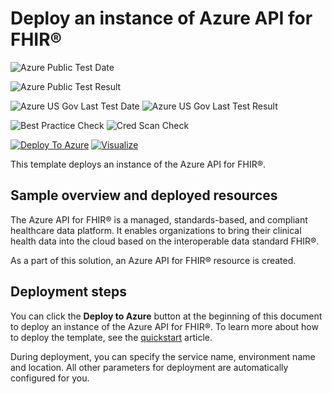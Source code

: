 # Deploy an instance of Azure API for FHIR®

![Azure Public Test Date](https://azurequickstartsservice.blob.core.windows.net/badges/101-azure-api-for-fhir/PublicLastTestDate.svg)

![Azure Public Test Result](https://azurequickstartsservice.blob.core.windows.net/badges/101-azure-api-for-fhir/PublicDeployment.svg)

![Azure US Gov Last Test Date](https://azurequickstartsservice.blob.core.windows.net/badges/101-azure-api-for-fhir/FairfaxLastTestDate.svg)
![Azure US Gov Last Test Result](https://azurequickstartsservice.blob.core.windows.net/badges/101-azure-api-for-fhir/FairfaxDeployment.svg)

![Best Practice Check](https://azurequickstartsservice.blob.core.windows.net/badges/101-azure-api-for-fhir/BestPracticeResult.svg)
![Cred Scan Check](https://azurequickstartsservice.blob.core.windows.net/badges/101-azure-api-for-fhir/CredScanResult.svg)

[![Deploy To Azure](https://raw.githubusercontent.com/fathym-it/azure-quickstart-templates/master/1-CONTRIBUTION-GUIDE/images/deploytoazure.svg?sanitize=true)](https://portal.azure.com/#create/Microsoft.Template/uri/https%3A%2F%2Fraw.githubusercontent.com%2Ffathym-it%2Fazure-quickstart-templates%2Fmaster%2F101-azure-api-for-fhir%2Fazuredeploy.json)
[![Visualize](https://raw.githubusercontent.com/fathym-it/azure-quickstart-templates/master/1-CONTRIBUTION-GUIDE/images/visualizebutton.svg?sanitize=true)](http://armviz.io/#/?load=https%3A%2F%2Fraw.githubusercontent.com%2Ffathym-it%2Fazure-quickstart-templates%2Fmaster%2F101-azure-api-for-fhir%2Fazuredeploy.json)

This template deploys an instance of the Azure API for FHIR®.

## Sample overview and deployed resources

The Azure API for FHIR® is a managed, standards-based, and compliant healthcare data platform. It enables organizations to bring their clinical health data into the cloud based on the interoperable data standard FHIR®.

As a part of this solution, an Azure API for FHIR® resource is created.

## Deployment steps

You can click the **Deploy to Azure** button at the beginning of this document to deploy an instance of the Azure API for FHIR®. To learn more about how to deploy the template, see the [quickstart](https://docs.microsoft.com/azure/healthcare-apis/fhir-paas-arm-template-quickstart?tabs=azure-portal) article.

During deployment, you can specify the service name, environment name and location. All other parameters for deployment are automatically configured for you.
